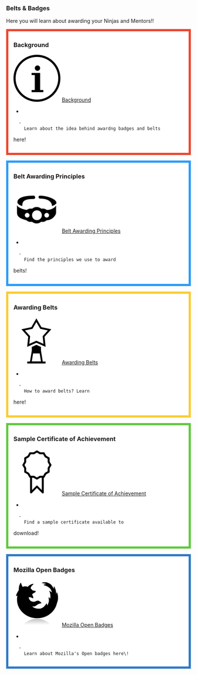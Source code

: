 ### Belts & Badges

Here you will learn about awarding your Ninjas and
Mentors\!\!  

<div style="margin:0; margin-top:0px; margin-bottom:15px; margin-right:0px; border:6px solid #ed462f; padding:.3em 1em 1em 1em; background-color:#FFFFFF;">

### Background

![../files/inforewardsIcon.png](../files/inforewardsIcon.png "../files/inforewardsIcon.png")
[Background](Awards_Information.md)

  - 
    
      -   
        Learn about the idea behind awardng badges and belts
here\!

  

</div>

<div style="margin:0; margin-top:0px; margin-bottom:15px; margin-right:0px; border:6px solid #2c9cfb; padding:.3em 1em 1em 1em; background-color:#FFFFFF;">

### Belt Awarding Principles

![ link=Belt Awarding Principles|left|100px](../files/beltawardicon.png
" link=Belt Awarding Principles|left|100px") [Belt Awarding
Principles](Belt_Awarding_Principles.md)

  - 
    
      -   
        Find the principles we use to award
belts\!

  

</div>

<div style="margin:0; margin-top:0px; margin-bottom:15px; margin-right:0px; border:6px solid #fbcc33; padding:.3em 1em 1em 1em; background-color:#FFFFFF;">

### Awarding Belts

![../files/beltsicon.png](../files/beltsicon.png "../files/beltsicon.png") [Awarding
Belts](Awarding_Belts.md)

  - 
    
      -   
        How to award belts? Learn
here\!

  

</div>

<div style="margin:0; margin-top:0px; margin-bottom:15px; margin-right:0px; border:6px solid #61c93f; padding:.3em 1em 1em 1em; background-color:#FFFFFF;">

### Sample Certificate of Achievement

![ link=Sample Certificate of Achievement|left|100px](../files/Certicon.png
" link=Sample Certificate of Achievement|left|100px") [Sample
Certificate of Achievement](Sample_Certificate_of_Achievement.md)

  - 
    
      -   
        Find a sample certificate available to
download\!

  

</div>

<div style="margin:0; margin-top:0px; margin-bottom:15px; margin-right:0px; border:6px solid #2e7ac7; padding:.3em 1em 1em 1em; background-color:#FFFFFF;">

### Mozilla Open Badges

![../files/BadgeIcon.png](../files/BadgeIcon.png "../files/BadgeIcon.png") [Mozilla Open
Badges](Mozilla_Open_Badges.md)

  - 
    
      -   
        Learn about Mozilla's Open badges here\!

  

</div>
